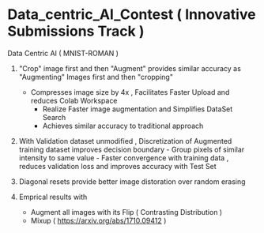 # Data_centric_AI_Contest ( Innovative Submissions Track ) 
Data Centric AI ( MNIST-ROMAN )

1.  "Crop" image first  and then "Augment" provides similar accuracy as "Augmenting" Images first and then "cropping" 
	- Compresses image size by 4x , Facilitates Faster Upload and reduces Colab Workspace
        - Realize Faster image augmentation and Simplifies DataSet Search
        - Achieves similar accuracy to traditional approach 

2.  With Validation dataset unmodified , Discretization of Augmented training dataset improves decision boundary
         - Group pixels of similar intensity to same value
         - Faster convergence with training data , reduces validation loss and improves accuracy with Test Set

3.  Diagonal resets provide better image distoration over random erasing

4.  Emprical results with 
	- Augment all images with its Flip  ( Contrasting Distribution )
	- Mixup 			    ( https://arxiv.org/abs/1710.09412 )

